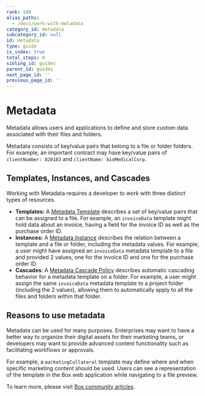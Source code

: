 ```yaml
---
rank: 160
alias_paths:
  - /docs/work-with-metadata
category_id: metadata
subcategory_id: null
id: metadata
type: guide
is_index: true
total_steps: 0
sibling_id: guides
parent_id: guides
next_page_id: ''
previous_page_id: ''
---
```


# Metadata

Metadata allows users and applications to define and store custom data
associated with their files and folders.

Metadata consists of key/value pairs that belong to a file or folder folders.
For example, an important contract may have key/value pairs of
`clientNumber: 820183` and `clientName: bioMedicalCorp`.

## Templates, Instances, and Cascades

Working with Metadata requires a developer to work with three
distinct types of resources.

* **Templates:**  A [Metadata Template][template] describes a set of key/value
  pairs that can be assigned to a file. For example, an `invoiceData` template
  might hold data about an invoice, having a field for the invoice ID as well as
  the purchase order ID.
* **Instances:** A [Metadata Instance][instance] describes the relation between
  a template and a file or folder, including the metadata values. For example, a
  user might have assigned an `invoiceData` metadata template to a file and
  provided 2 values, one for the invoice ID and one for the purchase order ID.
* **Cascades**: A [Metadata Cascade Policy][cascade] describes automatic
  cascading behavior for a metadata template on a folder. For example, a user
  might assign the same `invoiceData` metadata template to a project folder
  (including the 2 values), allowing them to automatically apply to all the
  files and folders within that folder.

## Reasons to use metadata

Metadata can be used for many purposes. Enterprises may want to have a better
way to organize their digital assets for their marketing teams, or developers may
want to provide advanced content functionality such as facilitating workflows or
approvals.

For example, a `marketingCollateral` template may define where and when specific
marketing content should be used. Users can see a representation of the
template in the Box web application while navigating to a file preview.

To learn more, please visit [Box community articles][community].

[community]: https://community.box.com/t5/Organizing-and-Tracking-Content/Using-Metadata/ta-p/30765
[template]: g://metadata/templates
[instance]: g://metadata/instances
[cascade]: g://metadata/cascades
